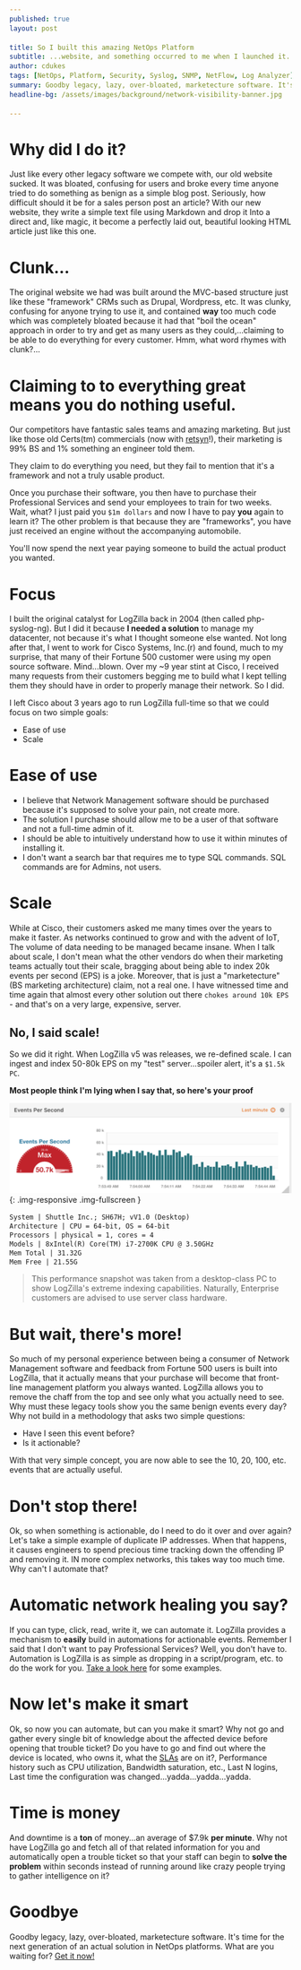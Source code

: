 ```yaml
---
published: true
layout: post

title: So I built this amazing NetOps Platform
subtitle: ...website, and something occurred to me when I launched it.
author: cdukes
tags: [NetOps, Platform, Security, Syslog, SNMP, NetFlow, Log Analyzer]
summary: Goodby legacy, lazy, over-bloated, marketecture software. It's time for the next generation..
headline-bg: /assets/images/background/network-visibility-banner.jpg

---
```





# Why did I do it?
Just like every other legacy software we compete with, our old website sucked.
It was bloated, confusing for users and broke every time anyone tried to do something as benign as a simple blog post.
Seriously, how difficult should it be for a sales person post an article? With our new website, they write a simple text file using Markdown and drop it 
Into a direct and, like magic, it become a perfectly laid out, beautiful looking HTML article just like this one.


# Clunk...
The original website we had was built around the  MVC-based structure just like these 
"framework" CRMs such as Drupal, Wordpress, etc. It was clunky, confusing for anyone trying to use it, and contained **way** too 
much code which was completely bloated because it had that "boil the ocean" approach in order to try and get as many
users as they could,...claiming to be able to do everything for every customer. Hmm, what word rhymes with clunk?...

# Claiming to to everything great means you do nothing useful.
Our competitors have fantastic sales teams and amazing marketing. But just like those old Certs(tm) commercials (now with [retsyn](http://hsionline.com/2005/03/24/what-the-heck-is-retsyn/)!), their marketing is 99% BS and 1% something an engineer told them.

They claim to do everything you need, but they fail to mention that it's a framework and not a truly usable product.

Once you purchase their software, you then have to purchase their Professional Services and send your employees to train for two weeks.
Wait, what? I just paid you `$1m dollars` and now I have to pay **you** again to learn it? The other problem is that because they are "frameworks", you have just received an engine without the accompanying automobile.

You'll now spend the next year paying someone to build the actual product you wanted.

# Focus
I built the original catalyst for LogZilla back in 2004 (then called php-syslog-ng). But I did it because **I needed a solution** to manage my datacenter, not because it's what I thought someone else wanted. Not long after that, I went to work for Cisco Systems, Inc.(r) and found, much to my surprise, that many of their Fortune 500 customer were using my open source software. Mind...blown. Over my ~9 year stint at Cisco, I received many requests from their customers begging me to build what I kept telling them they should have in order to properly manage their network. So I did.

I left Cisco about 3 years ago to run LogZilla full-time so that we could focus on two simple goals:

* Ease of use
* Scale

# Ease of use
* I believe that Network Management software should be purchased because it's supposed to solve your pain, not create more.
* The solution I purchase should allow me to be a user of that software and not a full-time admin of it.
* I should be able to intuitively understand how to use it within minutes of installing it.
* I don't want a search bar that requires me to type SQL commands. SQL commands are for Admins, not users.

# Scale
While at Cisco, their customers asked me many times over the years to make it faster. As networks continued to grow and with the advent of IoT, 
The volume of data needing to be managed became insane. When I talk about scale, I don't mean what the other vendors do when their marketing teams actually tout their scale, bragging about being able to index 20k events per second (EPS) is a joke. Moreover, that is just a "marketecture" (BS marketing architecture) claim, not a real one.
I have witnessed time and time again that almost every other solution out there `chokes around 10k EPS` - and that's on a very large, expensive, server.

## No, I said scale!
So we did it right. When LogZilla v5 was releases, we re-defined scale. I can ingest and index 50-80k EPS on my "test" server...spoiler alert, it's a `$1.5k PC`.

**Most people think I'm lying when I say that, so here's your proof**

![50keps](/assets/images/blog/post_images/so-i-built-this-amazing-netops-platform/50k-eps-on-a-pc.png){: .img-responsive .img-fullscreen }

	System | Shuttle Inc.; SH67H; vV1.0 (Desktop)
	Architecture | CPU = 64-bit, OS = 64-bit
	Processors | physical = 1, cores = 4
	Models | 8xIntel(R) Core(TM) i7-2700K CPU @ 3.50GHz
	Mem Total | 31.32G
	Mem Free | 21.55G

>This performance snapshot was taken from a desktop-class PC to show LogZilla's extreme indexing capabilities. Naturally, Enterprise customers are advised to use server class hardware.


# But wait, there's more!
So much of my personal experience between being a consumer of Network Management software and feedback from Fortune 500 users is built into LogZilla, that it actually means that your purchase will become that front-line management platform you always wanted.
LogZilla allows you to remove the chaff from the top and see only what you actually need to see. Why must these legacy tools show you the same benign events every day? Why not build in a methodology that asks two simple questions:

* Have I seen this event before?
* Is it actionable?

With that very simple concept, you are now able to see the 10, 20, 100, etc. events that are actually useful.

# Don't stop there!
Ok, so when something is actionable, do I need to do it over and over again? Let's take a simple example of duplicate IP addresses.
When that happens, it causes engineers to spend precious time tracking down the offending IP and removing it. IN more complex networks, this takes way too much time.
Why can't I automate that? 


# Automatic network healing you say?
If you can type, click, read, write it, we can automate it. LogZilla provides a mechanism to **easily** build in automations for actionable events. Remember I said that I don't want to pay Professional Services? Well, you don't have to. Automation is LogZilla is as simple as dropping in a script/program, etc. to do the work for you. [Take a look here](https://github.com/logzilla/extras) for some examples.

# Now let's make it smart
Ok, so now you can automate, but can you make it smart? Why not go and gather every single bit of knowledge about the affected device before opening that trouble ticket?
Do you have to go and find out where the device is located, who owns it, what the [SLAs](https://en.wikipedia.org/wiki/Service-level_agreement) are on it?, Performance history such as CPU utilization, Bandwidth saturation, etc., Last N logins, Last time the configuration was changed...yadda...yadda...yadda.

# Time is money
And downtime is a **ton** of money...an average of $7.9k **per minute**. Why not have LogZilla go and fetch all of that related information for you and automatically open a trouble ticket so that your staff can begin to **solve the problem** within seconds instead of running around like crazy people trying to gather intelligence on it?

# Goodbye
Goodby legacy, lazy, over-bloated, marketecture software. It's time for the next generation of an actual solution in NetOps platforms. What are you waiting for? [Get it now!](/download.html) 



